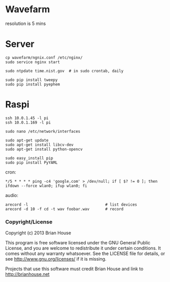 Wavefarm
========

resolution is 5 mins



Server
======

    cp wavefarm/ngnix.conf /etc/nginx/
    sudo service nginx start

    sudo ntpdate time.nist.gov  # in sudo crontab, daily

    sudo pip install tweepy
    sudo pip install pyephem


Raspi
======

    ssh 10.0.1.45 -l pi
    ssh 10.0.1.169 -l pi

    sudo nano /etc/network/interfaces

    sudo apt-get update
    sudo apt-get install libcv-dev
    sudo apt-get install python-opencv

    sudo easy_install pip
    sudo pip install PyYAML

cron:

    */5 * * * * ping -c4 'google.com' > /dev/null; if [ $? != 0 ]; then ifdown --force wlan0; ifup wlan0; fi


audio:

    arecord -l                                  # list devices
    arecord -d 10 -f cd -t wav foobar.wav       # record




### Copyright/License

Copyright (c) 2013 Brian House

This program is free software licensed under the GNU General Public License, and you are welcome to redistribute it under certain conditions. It comes without any warranty whatsoever. See the LICENSE file for details, or see <http://www.gnu.org/licenses/> if it is missing.

Projects that use this software must credit Brian House and link to http://brianhouse.net
